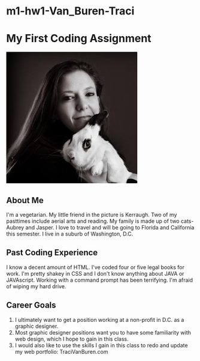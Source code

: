 # m1-hw1-Van_Buren-Traci
# My First Coding Assignment #
![Alt text](Traci_Square.jpg)
## About Me ##
I'm a vegetarian. My little friend in the picture is Kerraugh.
Two of my pasttimes include aerial arts and reading.
My family is made up of two cats-Aubrey and Jasper.
I love to travel and will be going to Florida and California this semester.
I live in a suburb of Washington, D.C.
## Past Coding Experience ##
I know a decent amount of HTML. I've coded four or five legal books for work. I'm pretty shakey in CSS and I don't know anything about JAVA or JAVAscript. Working with a command prompt has been terrifying. I'm afraid of wiping my hard drive.
## Career Goals ##
1. I ultimately want to get a position working at a non-profit in D.C. as a graphic designer. 
2. Most graphic designer positions want you to have some familiarity with web design, which I hope to gain in this class. 
3. I would also like to use the skills I gain in this class to redo and update my web portfolio: TraciVanBuren.com

